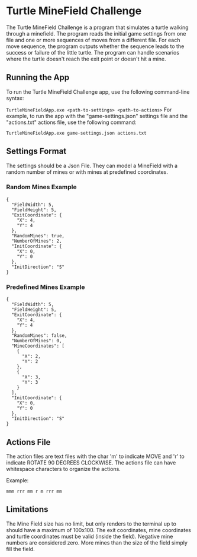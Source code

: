 # Turtle MineField Challenge
The Turtle MineField Challenge is a program that simulates a turtle walking through a minefield. The program reads the initial game settings from one file and one or more sequences of moves from a different file. For each move sequence, the program outputs whether the sequence leads to the success or failure of the little turtle. The program can handle scenarios where the turtle doesn't reach the exit point or doesn't hit a mine.

## Running the App
To run the Turtle MineField Challenge app, use the following command-line syntax:

`TurtleMineFieldApp.exe <path-to-settings> <path-to-actions>`
For example, to run the app with the "game-settings.json" settings file and the "actions.txt" actions file, use the following command:

`TurtleMineFieldApp.exe game-settings.json actions.txt`

## Settings Format
The settings should be a Json File. They can model a MineField with a random number of mines or with mines at predefined coordinates.

### Random Mines Example

```
{
  "FieldWidth": 5,
  "FieldHeight": 5,
  "ExitCoordinate": {
    "X": 4,
    "Y": 4
  },
  "RandomMines": true,
  "NumberOfMines": 2,
  "InitCoordinate": {
    "X": 0,
    "Y": 0
  },
  "InitDirection": "S"
}
```

### Predefined Mines Example

```
{
  "FieldWidth": 5,
  "FieldHeight": 5,
  "ExitCoordinate": {
    "X": 4,
    "Y": 4
  },
  "RandomMines": false,
  "NumberOfMines": 0,
  "MineCoordinates": [
    {
      "X": 2,
      "Y": 2
    },
    {
      "X": 3,
      "Y": 3
    }
  ],
  "InitCoordinate": {
    "X": 0,
    "Y": 0
  },
  "InitDirection": "S"
}
```

## Actions File
The action files are text files with the char 'm' to indicate MOVE and 'r' to indicate ROTATE 90 DEGREES CLOCKWISE. The actions file can have whitespace characters to organize the actions.

Example:

`mmm rrr mm r m rrr mm`

## Limitations

The Mine Field size has no limit, but only renders to the terminal up to should have a maximum of 100x100.
The exit coordinates, mine coordinates and turtle coordinates must be valid (inside the field).
Negative mine numbers are considered zero.
More mines than the size of the field simply fill the field.
